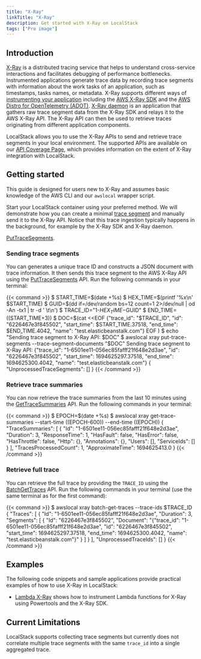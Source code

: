```yaml
---
title: "X-Ray"
linkTitle: "X-Ray"
description: Get started with X-Ray on LocalStack
tags: ["Pro image"]
---
```


## Introduction

[X-Ray](https://docs.aws.amazon.com/xray/latest/devguide/aws-xray.html) is a distributed tracing service that
helps to understand cross-service interactions and facilitates debugging of performance bottlenecks.
Instrumented applications generate trace data by recording trace segments with information about the work tasks of an
application, such as timestamps, tasks names, or metadata.
X-Ray supports different ways of [instrumenting your application](https://docs.aws.amazon.com/xray/latest/devguide/xray-instrumenting-your-app.html) including
the [AWS X-Ray SDK](https://docs.aws.amazon.com/xray/latest/devguide/xray-instrumenting-your-app.html#xray-instrumenting-xray-sdk) and
the [AWS Distro for OpenTelemetry (ADOT)](https://docs.aws.amazon.com/xray/latest/devguide/xray-instrumenting-your-app.html#xray-instrumenting-opentel).
[X-Ray daemon](https://docs.aws.amazon.com/xray/latest/devguide/xray-daemon.html) is an application that gathers
raw trace segment data from the X-Ray SDK and relays it to the AWS X-Ray API.
The X-Ray API can then be used to retrieve traces originating from different application components.

LocalStack allows
you to use the X-Ray APIs to send and retrieve trace segments in your local environment.
The supported APIs are available on our [API Coverage Page](https://docs.localstack.cloud/references/coverage/coverage_xray/),
which provides information on the extent of X-Ray integration with LocalStack.

## Getting started

This guide is designed for users new to X-Ray and assumes basic
knowledge of the AWS CLI and our `awslocal` wrapper script.

Start your LocalStack container using your preferred method.
We will demonstrate how you can create a minimal [trace segment](https://docs.aws.amazon.com/xray/latest/devguide/xray-api-segmentdocuments.html#api-segmentdocuments-fields)
and manually send it to the X-Ray API.
Notice that this trace ingestion typically happens in the background, for example by the X-Ray SDK and X-Ray daemon.

 [PutTraceSegments](https://docs.aws.amazon.com/xray/latest/api/API_PutTraceSegments.html).

### Sending trace segments

You can generates a unique trace ID and constructs a JSON document with trace information.
It then sends this trace segment to the AWS X-Ray API using the    [PutTraceSegments](https://docs.aws.amazon.com/xray/latest/api/API_PutTraceSegments.html) API.
Run the following commands in your terminal:

{{< command >}}
$ START_TIME=$(date +%s)
$ HEX_TIME=$(printf '%x\n' $START_TIME)
$ GUID=$(dd if=/dev/random bs=12 count=1 2>/dev/null | od -An -tx1 | tr -d ' \t\n')
$ TRACE_ID="1-$HEX_TIME-$GUID"
$ END_TIME=$(($START_TIME+3))
$ DOC=$(cat <<EOF
{"trace_id": "$TRACE_ID", "id": "6226467e3f845502", "start_time": $START_TIME.37518, "end_time": $END_TIME.4042, "name": "test.elasticbeanstalk.com"}
EOF
)
$ echo "Sending trace segment to X-Ray API: $DOC"
$ awslocal xray put-trace-segments --trace-segment-documents "$DOC"
<disable-copy>
Sending trace segment to X-Ray API: {"trace_id": "1-6501ee11-056ec85fafff21f648e2d3ae", "id": "6226467e3f845502", "start_time": 1694625297.37518, "end_time": 1694625300.4042, "name": "test.elasticbeanstalk.com"}
{
"UnprocessedTraceSegments": []
}
</disable-copy>
{{< /command >}}

### Retrieve trace summaries

You can now retrieve the trace summaries from the last 10 minutes using the [GetTraceSummaries](https://docs.aws.amazon.com/xray/latest/api/API_GetTraceSummaries.html) API.
Run the following commands in your terminal:

{{< command >}}
$ EPOCH=$(date +%s)
$ awslocal xray get-trace-summaries --start-time $(($EPOCH-600)) --end-time $(($EPOCH))
<disable-copy>
{
    "TraceSummaries": [
        {
            "Id": "1-6501ee11-056ec85fafff21f648e2d3ae",
            "Duration": 3,
            "ResponseTime": 1,
            "HasFault": false,
            "HasError": false,
            "HasThrottle": false,
            "Http": {},
            "Annotations": {},
            "Users": [],
            "ServiceIds": []
        }
    ],
    "TracesProcessedCount": 1,
    "ApproximateTime": 1694625413.0
}
</disable-copy>
{{< /command >}}

### Retrieve full trace

You can retrieve the full trace by providing the `TRACE_ID` using the [BatchGetTraces](https://docs.aws.amazon.com/xray/latest/api/API_BatchGetTraces.html) API.
Run the following commands in your terminal (use the same terminal as for the first command):

{{< command >}}
$ awslocal xray batch-get-traces --trace-ids $TRACE_ID
<disable-copy>
{
    "Traces": [
        {
            "Id": "1-6501ee11-056ec85fafff21f648e2d3ae",
            "Duration": 3,
            "Segments": [
                {
                    "Id": "6226467e3f845502",
                    "Document": "{\"trace_id\": \"1-6501ee11-056ec85fafff21f648e2d3ae\", \"id\": \"6226467e3f845502\", \"start_time\": 1694625297.37518, \"end_time\": 1694625300.4042, \"name\": \"test.elasticbeanstalk.com\"}"
                }
            ]
        }
    ],
    "UnprocessedTraceIds": []
}
</disable-copy>
{{< /command >}}

## Examples

The following code snippets and sample applications provide practical examples of how to use X-Ray in LocalStack:

- [Lambda X-Ray](https://github.com/localstack/localstack-pro-samples/tree/master/lambda-xray) shows how to instrument Lambda functions for X-Ray using Powertools and the X-Ray SDK.

## Current Limitations

LocalStack supports collecting trace segments but currently does not correlate multiple trace segments with the same
`trace_id` into a single aggregated trace.

